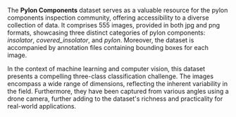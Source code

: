 The **Pylon Components** dataset serves as a valuable resource for the pylon components inspection community, offering accessibility to a diverse collection of data. It comprises 555 images, provided in both jpg and png formats, showcasing three distinct categories of pylon components: *insolator*, *covered_insolator*, and *pylon*. Moreover, the dataset is accompanied by annotation files containing bounding boxes for each image.

In the context of machine learning and computer vision, this dataset presents a compelling three-class classification challenge. The images encompass a wide range of dimensions, reflecting the inherent variability in the field. Furthermore, they have been captured from various angles using a drone camera, further adding to the dataset's richness and practicality for real-world applications.
